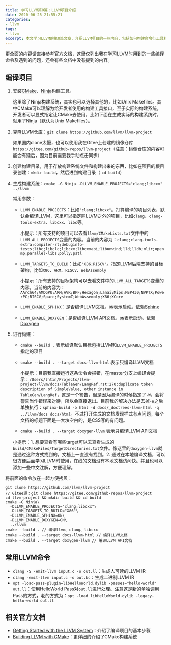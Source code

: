 ```yaml
---
title: 学习LLVM第0篇：LLVM项目介绍
date: 2020-06-25 21:55:21
categories:
- llvm
tags:
- llvm
excerpt: 本文学习LLVM的第0篇文章，介绍LLVM项目的一些内容，包括如何构建命令行工具和本地文档、常用LLVM命令的使用。目的是为了后续研究LLVM作准备。
---
```


更全面的内容请直接参考[官方文档](https://llvm.org/docs)，这里仅列出我在学习LLVM时用到的一些编译命令及遇到的问题，还会有些文档中没有提到的内容。

## 编译项目

1. 安装[CMake](https://cmake.org)、[Ninja](https://ninja-build.org)构建工具。
   
   这里除了Ninja构建系统，其实也可以选择其他的，比如Unix Makefiles。其中CMake可以理解为给开发者使用的构建工具接口，至于实际的构建系统，开发者可以显式指定让CMake去使用，比如下面在生成实际的构建系统时，就用了Ninja（默认为Unix Makefiles）。
   
2. 克隆LLVM仓库：`git clone https://github.com/llvm/llvm-project`

   如果国内clone太慢，也可以使用我在Gitee上创建的镜像仓库`https://gitee.com/github-repos/llvm-project`（注意：镜像仓库的内容可能会有延后，因为目前需要我手动点击同步）

3. 创建构建目录，用于存放构建系统文件和构建出来的东西，比如在项目的根目录创建：`mkdir build`，然后进到构建目录（ `cd build`）

4. 生成构建系统：`cmake -G Ninja -DLLVM_ENABLE_PROJECTS="clang;libcxx" ../llvm`

   常用参数：

   - `LLVM_ENABLE_PROJECTS`：比如`"clang;libcxx"`。打算编译的项目列表，默认会编译LLVM，这里可以指定除LLVM之外的项目，比如`clang`、`clang-tools-extra`、`libcxx`、`libc`等。

     小提示：所有支持的项目可以去看`llvm/CMakeLists.txt`文件中的`LLVM_ALL_PROJECTS`变量的内容。当前的内容为：`clang;clang-tools-extra;compiler-rt;debuginfo-tests;libc;libclc;libcxx;libcxxabi;libunwind;lld;lldb;mlir;openmp;parallel-libs;polly;pstl`

   - `LLVM_TARGETS_TO_BUILD`：比如`"X86;RISCV"`。指定LLVM后端支持的目标架构，比如`X86`、`ARM`、`RISCV`、`WebAssembly`

     小提示：所有支持的目标架构可以去看文件中的`LLVM_ALL_TARGETS`变量的内容。当前的内容为：`AArch64;AMDGPU;ARM;AVR;BPF;Hexagon;Lanai;Mips;MSP430;NVPTX;PowerPC;RISCV;Sparc;SystemZ;WebAssembly;X86;XCore`

   - `LLVM_ENABLE_SPHINX`：是否编译LLVM文档。`ON`表示启动。依赖[Sphinx](https://www.sphinx-doc.org)

   - `LLVM_ENABLE_DOXYGEN`：是否编译LLVM API文档。`ON`表示启动。依赖[Doxygen](https://www.doxygen.nl)

5. 进行构建：

   - `cmake --build .` 表示编译默认目标包括LLVM和`LLVM_ENABLE_PROJECTS`指定的项目

   - `cmake --build . --target docs-llvm-html` 表示只编译LLVM文档

     小提示：目前我直接运行这条命令会报错，在master分支上编译会提示：`/Users/lhtin/Projects/llvm-project/llvm/docs/TableGen/LangRef.rst:270:duplicate token description of SimpleValue, other instance in TableGen/LangRef`，这是一个警告，但是因为编译的时候指定了`-W`，会将警告当作错误来对待，所以会直接退出。目前我的解决办法是去掉`-W`之后单独执行：`sphinx-build -b html -d docs/_doctrees-llvm-html -q ../llvm/docs docs/html`。不过打开生成的文档发现样式有点问题，每个文档的标题下面是一大块空白的，是CSS写的有问题。

   - `cmake --build . --target doxygen-llvm` 表示只编译LLVM API文档

   小提示：1. 想要查看有哪些target可以去查看生成的`build/CMakeFiles/TargetDirectories.txt`文件。像这里的`doxygen-llvm`就是通过这种方式找到的，文档上一直没有找到。2. 通过在本地编译文档，可以很方便后面学习LLVM时使用，在线的文档没有本地文档访问快。并且也可以添加一些中文注解，方便理解。

将前面的命令放在一起方便拷贝：

```shell
git clone https://github.com/llvm/llvm-project
// Gitee源：git clone https://gitee.com/github-repos/llvm-project
cd llvm-project && mkdir build && cd build
cmake -G Ninja\
  -DLLVM_ENABLE_PROJECTS="clang;libcxx"\
  -DLLVM_TARGETS_TO_BUILD="X86"\
  -DLLVM_ENABLE_SPHINX=ON\
  -DLLVM_ENABLE_DOXYGEN=ON\
  ../llvm
cmake --build . // 编译llvm、clang、libcxx
cmake --build . --target docs-llvm-html // 编译LLVM文档
cmake --build . --target doxygen-llvm // 编译LLVM API文档
```

## 常用LLVM命令

- `clang -S -emit-llvm input.c -o out.ll`：生成人可读的LLVM IR
- `clang -emit-llvm input.c -o out.bc`：生成二进制LLVM IR
- `opt -load-pass-plugin=libHelloWorld.dylib -passes="hello-world" out.ll`：使用HelloWorld Pass对`out.ll`进行处理。注意这是新的单独调用Pass的方式，老的方式为：`opt -load libHelloWorld.dylib -legacy-hello-world out.ll`

## 相关官方文档

- [Getting Started with the LLVM System](https://llvm.org/docs/GettingStarted.html)：介绍了编译项目的基本步骤
- [Building LLVM with CMake](https://llvm.org/docs/CMake.html)：更详细的介绍了CMake构建系统